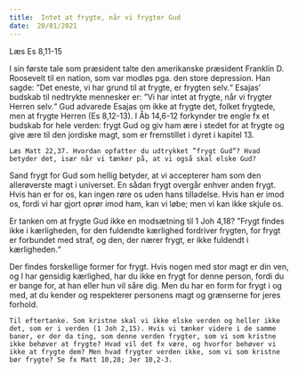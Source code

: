 ```yaml
---
title:  Intet at frygte, når vi frygter Gud
date:  20/01/2021
---
```


Læs Es 8,11-15

I sin første tale som præsident talte den amerikanske præsident Franklin D. Roosevelt til en nation, som var modløs pga. den store depression. Han sagde: ”Det eneste, vi har grund til at frygte, er frygten selv.“ Esajas’ budskab til nedtrykte mennesker er: ”Vi har intet at frygte, når vi frygter Herren selv.“ Gud advarede Esajas om ikke at frygte det, folket frygtede, men at frygte Herren (Es 8,12-13). I Åb 14,6-12 forkynder tre engle fx et budskab for hele verden: frygt Gud og giv ham ære i stedet for at frygte og give ære til den jordiske magt, som er fremstillet i dyret i kapitel 13.

`Læs Matt 22,37. Hvordan opfatter du udtrykket ”frygt Gud“? Hvad betyder det, især når vi tænker på, at vi også skal elske Gud?`

Sand frygt for Gud som hellig betyder, at vi accepterer ham som den allerøverste magt i universet. En sådan frygt overgår enhver anden frygt. Hvis han er for os, kan ingen røre os uden hans tilladelse. Hvis han er imod os, fordi vi har gjort oprør imod ham, kan vi løbe; men vi kan ikke skjule os.

Er tanken om at frygte Gud ikke en modsætning til 1 Joh 4,18? ”Frygt findes ikke i kærligheden, for den fuldendte kærlighed fordriver frygten, for frygt er forbundet med straf, og den, der nærer frygt, er ikke fuldendt i kærligheden.“

Der findes forskellige former for frygt. Hvis nogen med stor magt er din ven, og I har gensidig kærlighed, har du ikke en frygt for denne person, fordi du er bange for, at han eller hun vil såre dig. Men du har en form for frygt i og med, at du kender og respekterer personens magt og grænserne for jeres forhold.

`Til eftertanke. Som kristne skal vi ikke elske verden og heller ikke det, som er i verden (1 Joh 2,15). Hvis vi tænker videre i de samme baner, er der da ting, som denne verden frygter, som vi som kristne ikke behøver at frygte? Hvad vil det fx være, og hvorfor behøver vi ikke at frygte dem? Men hvad frygter verden ikke, som vi som kristne bør frygte? Se fx Matt 10,28; Jer 10,2-3.`